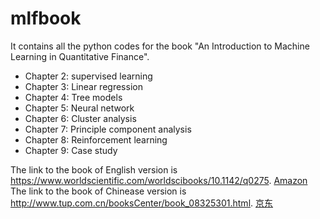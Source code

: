 # mlfbook

It contains all the python codes for the book "An Introduction to Machine Learning in Quantitative Finance".

* Chapter 2: supervised learning
* Chapter 3: Linear regression
* Chapter 4: Tree models
* Chapter 5: Neural network
* Chapter 6: Cluster analysis
* Chapter 7: Principle component analysis
* Chapter 8: Reinforcement learning
* Chapter 9: Case study

The link to the book of English version is https://www.worldscientific.com/worldscibooks/10.1142/q0275. [Amazon](https://www.amazon.co.uk/Introduction-Machine-Learning-Quantitative-Finance/dp/1786349647)  
The link to the book of Chinease version is http://www.tup.com.cn/booksCenter/book_08325301.html. [京东](https://item.jd.com/10026061863315.html)
